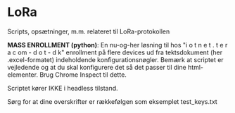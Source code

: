 # LoRa
Scripts, opsætninger, m.m. relateret til LoRa-protokollen

**MASS ENROLLMENT (python)**: En nu-og-her løsning til hos "i o t n e t . t e r a c om - d o t - d k" enrollment på  flere devices ud fra tektsdokument (her .excel-formatet) indeholdende konfigurationsnøgler. Bemærk at scriptet er vejledende og at du skal konfigurere det så det passer til dine html-elementer. Brug Chrome Inspect til dette.

Scriptet kører IKKE i headless tilstand.

Sørg for at dine overskrifter er rækkefølgen som eksemplet test_keys.txt

